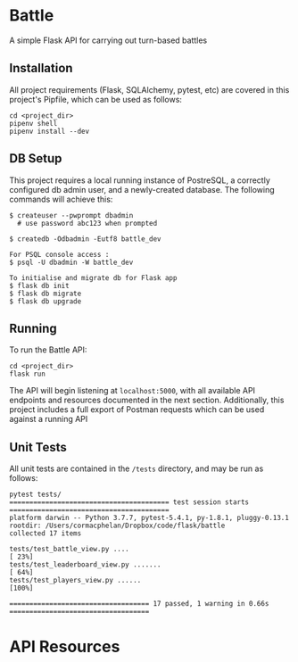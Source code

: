 # Battle

A simple Flask API for carrying out turn-based battles

## Installation
All project requirements (Flask, SQLAlchemy, pytest, etc) are covered in this project's Pipfile, which can be used as follows:

```
cd <project_dir>
pipenv shell
pipenv install --dev
```

## DB Setup

This project requires a local running instance of PostreSQL, a correctly configured db admin user, and a newly-created database. The following commands will achieve this:

```
$ createuser --pwprompt dbadmin
  # use password abc123 when prompted

$ createdb -Odbadmin -Eutf8 battle_dev

For PSQL console access :
$ psql -U dbadmin -W battle_dev

To initialise and migrate db for Flask app
$ flask db init
$ flask db migrate
$ flask db upgrade
```

## Running

To run the Battle API:

```
cd <project_dir>
flask run
```

The API will begin listening at ``localhost:5000``, with all available API endpoints and resources documented in the next section. Additionally, this project includes a full export of Postman requests which can be used against a running API

## Unit Tests

All unit tests are contained in the ``/tests`` directory, and may be run as follows:

```
pytest tests/
======================================== test session starts ========================================
platform darwin -- Python 3.7.7, pytest-5.4.1, py-1.8.1, pluggy-0.13.1
rootdir: /Users/cormacphelan/Dropbox/code/flask/battle
collected 17 items

tests/test_battle_view.py ....                                                                [ 23%]
tests/test_leaderboard_view.py .......                                                        [ 64%]
tests/test_players_view.py ......                                                             [100%]

=================================== 17 passed, 1 warning in 0.66s ===================================
```

# API Resources
